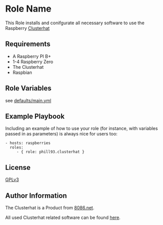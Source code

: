 Role Name
=========

This Role installs and conifgurate all necessary software to use the Raspberry [Clusterhat](https://clusterhat.com)


Requirements
------------

* A Raspberry PI B+
* 1-4 Raspberry Zero
* The Clusterhat
* Raspbian

Role Variables
--------------

see [defaults/main.yml](defaults/main.yml)


Example Playbook
----------------

Including an example of how to use your role (for instance, with variables passed in as parameters) is always nice for users too:

    - hosts: raspberries
      roles:
         - { role: phill93.clusterhat }

License
-------

[GPLv3](License.md)

Author Information
------------------

The Clusterhat is a Product from [8086.net](http://www.8086.net/).

All used Clusterhat related software can be found [here](https://github.com/burtyb/clusterhat-image).
